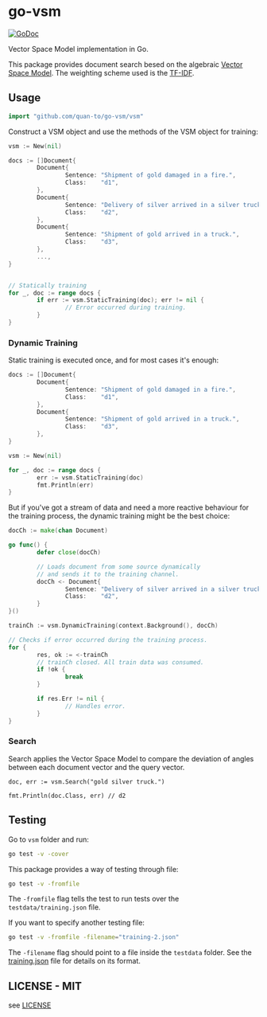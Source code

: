 # go-vsm

[![GoDoc](https://godoc.org/github.com/quan-to/go-vsm?status.svg)](https://godoc.org/github.com/quan-to/go-vsm/vsm)

Vector Space Model implementation in Go.

This package provides document search besed on the algebraic [Vector Space Model](https://en.wikipedia.org/wiki/Vector_space_model). The weighting scheme used is the [TF-IDF](https://en.wikipedia.org/wiki/Tf%E2%80%93idf).

## Usage

```go
import "github.com/quan-to/go-vsm/vsm"
```

Construct a VSM object and use the methods of the VSM object for training:

```go
vsm := New(nil)

docs := []Document{
        Document{
                Sentence: "Shipment of gold damaged in a fire.",
                Class:    "d1",
        },
        Document{
                Sentence: "Delivery of silver arrived in a silver truck.",
                Class:    "d2",
        },
        Document{
                Sentence: "Shipment of gold arrived in a truck.",
                Class:    "d3",
        },
        ...,
}


// Statically training
for _, doc := range docs {
        if err := vsm.StaticTraining(doc); err != nil {
                // Error occurred during training.
        }
}
```

### Dynamic Training

Static training is executed once, and for most cases it's enough:

```go
docs := []Document{
        Document{
                Sentence: "Shipment of gold damaged in a fire.",
                Class:    "d1",
        },
        Document{
                Sentence: "Shipment of gold arrived in a truck.",
                Class:    "d3",
        },
}

vsm := New(nil)

for _, doc := range docs {
        err := vsm.StaticTraining(doc)
        fmt.Println(err)
}

```

But if you've got a stream of data and need a more reactive behaviour for the training process, the dynamic training might be the best choice:

```go
docCh := make(chan Document)

go func() {
        defer close(docCh)

        // Loads document from some source dynamically
        // and sends it to the training channel.
        docCh <- Document{
                Sentence: "Delivery of silver arrived in a silver truck.",
                Class:    "d2",
        }
}()

trainCh := vsm.DynamicTraining(context.Background(), docCh)

// Checks if error occurred during the training process.
for {
        res, ok := <-trainCh
        // trainCh closed. All train data was consumed.
        if !ok {
                break
        }

        if res.Err != nil {
                // Handles error.
        }
}
```

### Search

Search applies the Vector Space Model to compare the deviation of angles between each document vector and the query vector.

```
doc, err := vsm.Search("gold silver truck.")

fmt.Println(doc.Class, err) // d2
```

## Testing

Go to `vsm` folder and run:

```bash
go test -v -cover
```

This package provides a way of testing through file:

```bash
go test -v -fromfile
```

The `-fromfile` flag tells the test to run tests over the `testdata/training.json` file. 

If you want to specify another testing file:

```bash
go test -v -fromfile -filename="training-2.json"
```

The `-filename` flag should point to a file inside the `testdata` folder. See the [training.json](vsm/testdata/training.json) file for details on its format.

## LICENSE - MIT

see [LICENSE](LICENSE)
